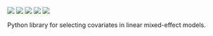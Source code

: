 ![](https://img.shields.io/pypi/l/skmixed)
![](https://img.shields.io/github/workflow/status/aksholokhov/skmixed/Testing%20and%20Coverage/joss)
![](https://img.shields.io/readthedocs/skmixed)
![](https://img.shields.io/codecov/c/github/aksholokhov/skmixed/joss?flag=unittests)
![](https://img.shields.io/codacy/grade/749695b3c6fd43bb9fdb499ec0ace67b)

Python library for selecting covariates in linear mixed-effect models.